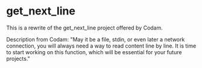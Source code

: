 # get_next_line

This is a rewrite of the get_next_line project offered by Codam.

Description from Codam: "May it be a file, stdin, or even later a network connection, you will always need a way to read content line by line. It is time to start working on this function, which will be essential for your future projects."
